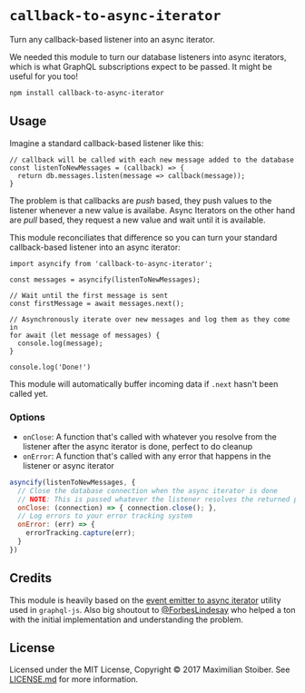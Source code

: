 # `callback-to-async-iterator`

Turn any callback-based listener into an async iterator.

We needed this module to turn our database listeners into async iterators, which is what GraphQL subscriptions expect to be passed. It might be useful for you too!

```sh
npm install callback-to-async-iterator
```

## Usage

Imagine a standard callback-based listener like this:

```JS 
// callback will be called with each new message added to the database
const listenToNewMessages = (callback) => {
  return db.messages.listen(message => callback(message));
}
```

The problem is that callbacks are _push_ based, they push values to the listener whenever a new value is availabe. Async Iterators on the other hand are _pull_ based, they request a new value and wait until it is available.

This module reconciliates that difference so you can turn your standard callback-based listener into an async iterator:

```JS
import asyncify from 'callback-to-async-iterator';

const messages = asyncify(listenToNewMessages);

// Wait until the first message is sent
const firstMessage = await messages.next();

// Asynchronously iterate over new messages and log them as they come in
for await (let message of messages) {
  console.log(message);
}

console.log('Done!')
```

This module will automatically buffer incoming data if `.next` hasn't been called yet.

### Options

- `onClose`: A function that's called with whatever you resolve from the listener after the async iterator is done, perfect to do cleanup
- `onError`: A function that's called with any error that happens in the listener or async iterator

```js
asyncify(listenToNewMessages, {
  // Close the database connection when the async iterator is done
  // NOTE: This is passed whatever the listener resolves the returned promise with, in this case listenToNewMessages resolves with the database connection but it could be whatever you desire
  onClose: (connection) => { connection.close(); },
  // Log errors to your error tracking system
  onError: (err) => {
    errorTracking.capture(err);
  }
})
```

## Credits

This module is heavily based on the [event emitter to async iterator](https://github.com/apollographql/graphql-subscriptions/blob/master/src/event-emitter-to-async-iterator.ts) utility used in `graphql-js`. Also big shoutout to [@ForbesLindesay](https://github.com/ForbesLindesay) who helped a ton with the initial implementation and understanding the problem.

## License

Licensed under the MIT License, Copyright ©️ 2017 Maximilian Stoiber. See [LICENSE.md](LICENSE.md) for more information.
